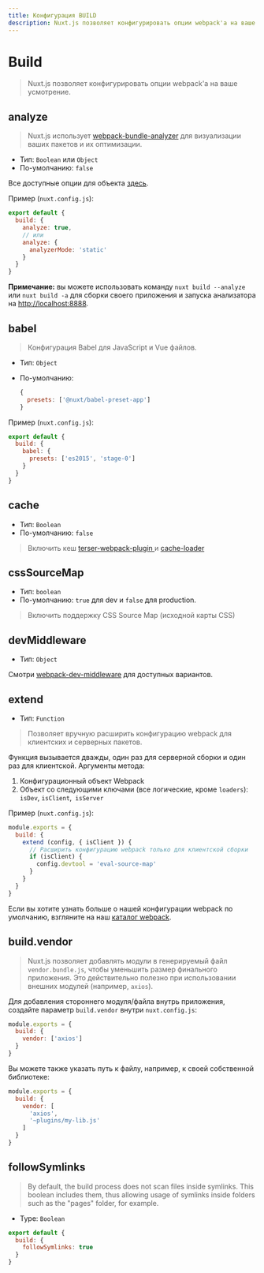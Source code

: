 ```yaml
---
title: Конфигурация BUILD
description: Nuxt.js позволяет конфигурировать опции webpack'а на ваше усмотрение.
---
```


# Build

> Nuxt.js позволяет конфигурировать опции webpack'а на ваше усмотрение.

## analyze

> Nuxt.js использует [webpack-bundle-analyzer](https://github.com/webpack-contrib/webpack-bundle-analyzer) для визуализации ваших пакетов и их оптимизации.

- Тип: `Boolean` или `Object`
- По-умолчанию: `false`

Все доступные опции для объекта [здесь](https://github.com/webpack-contrib/webpack-bundle-analyzer#options-for-plugin).

Пример (`nuxt.config.js`):

```js
export default {
  build: {
    analyze: true,
    // или
    analyze: {
      analyzerMode: 'static'
    }
  }
}
```

<div class="Alert Alert--teal">

**Примечание:** вы можете использовать команду `nuxt build --analyze` или `nuxt build -a` для сборки своего приложения и запуска анализатора на [http://localhost:8888](http://localhost:8888).

</div>

## babel

> Конфигурация Babel для JavaScript и Vue файлов.

- Тип: `Object`
- По-умолчанию:

  ```js
  {
    presets: ['@nuxt/babel-preset-app']
  }
  ```

Пример (`nuxt.config.js`):

```js
export default {
  build: {
    babel: {
      presets: ['es2015', 'stage-0']
    }
  }
}
```

## cache

- Тип: `Boolean`
- По-умолчанию: `false`

> Включить кеш [terser-webpack-plugin ](https://github.com/webpack-contrib/terser-webpack-plugin#options) и [cache-loader](https://github.com/webpack-contrib/cache-loader#cache-loader)

## cssSourceMap

- Тип: `boolean`
- По-умолчанию: `true` для dev и `false` для production.

> Включить поддержку CSS Source Map (исходной карты CSS)

## devMiddleware

- Тип: `Object`

Смотри [webpack-dev-middleware](https://github.com/webpack/webpack-dev-middleware) для доступных вариантов.

## extend

- Тип: `Function`

> Позволяет вручную расширить конфигурацию webpack для клиентских и серверных пакетов.

Функция вызывается дважды, один раз для серверной сборки и один раз для клиентской. Аргументы метода:

1. Конфигурационный объект Webpack
2. Объект со следующими ключами (все логические, кроме `loaders`):` isDev`, `isClient`,` isServer`

Пример (`nuxt.config.js`):
```js
module.exports = {
  build: {
    extend (config, { isClient }) {
      // Расширить конфигурацию webpack только для клиентской сборки
      if (isClient) {
        config.devtool = 'eval-source-map'
      }
    }
  }
}
```

Если вы хотите узнать больше о нашей конфигурации webpack по умолчанию, взгляните на наш [каталог webpack](https://github.com/nuxt/nuxt.js/tree/dev/packages/webpack/src/config).

## build.vendor

> Nuxt.js позволяет добавлять модули в генерируемый файл `vendor.bundle.js`, чтобы уменьшить размер финального приложения. Это действительно полезно при использовании внешних модулей (например, `axios`).

Для добавления стороннего модуля/файла внутрь приложения, создайте параметр `build.vendor` внутри `nuxt.config.js`:

```js
module.exports = {
  build: {
    vendor: ['axios']
  }
}
```

Вы можете также указать путь к файлу, например, к своей собственной библиотеке:
```js
module.exports = {
  build: {
    vendor: [
      'axios',
      '~plugins/my-lib.js'
    ]
  }
}
```

## followSymlinks

> By default, the build process does not scan files inside symlinks. This boolean includes them, thus allowing usage of symlinks inside folders such as the "pages" folder, for example.

- Type: `Boolean`

```js
export default {
  build: {
    followSymlinks: true
  }
}
```
